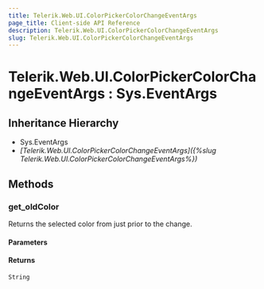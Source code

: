 ```yaml
---
title: Telerik.Web.UI.ColorPickerColorChangeEventArgs
page_title: Client-side API Reference
description: Telerik.Web.UI.ColorPickerColorChangeEventArgs
slug: Telerik.Web.UI.ColorPickerColorChangeEventArgs
---
```


# Telerik.Web.UI.ColorPickerColorChangeEventArgs : Sys.EventArgs 

## Inheritance Hierarchy

* Sys.EventArgs
* *[Telerik.Web.UI.ColorPickerColorChangeEventArgs]({%slug Telerik.Web.UI.ColorPickerColorChangeEventArgs%})*

## Methods

###  get_oldColor

Returns the selected color from just prior to the change.

#### Parameters

#### Returns

`String`

